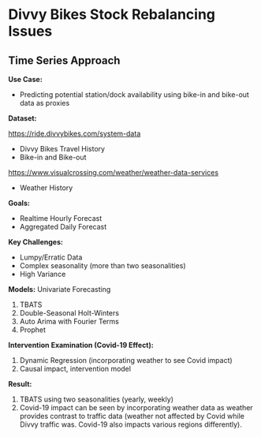 # Divvy Bikes Stock Rebalancing Issues
## Time Series Approach

**Use Case:**
- Predicting potential station/dock availability using bike-in and bike-out data as proxies

**Dataset:**

https://ride.divvybikes.com/system-data
- Divvy Bikes Travel History
- Bike-in and Bike-out

https://www.visualcrossing.com/weather/weather-data-services
- Weather History

**Goals:**
- Realtime Hourly Forecast
- Aggregated Daily Forecast

**Key Challenges:**
- Lumpy/Erratic Data
- Complex seasonality (more than two seasonalities)
- High Variance

**Models:**
Univariate Forecasting
1. TBATS
2. Double-Seasonal Holt-Winters
3. Auto Arima with Fourier Terms
4. Prophet

**Intervention Examination (Covid-19 Effect):**
1. Dynamic Regression (incorporating weather to see Covid impact)
2. Causal impact, intervention model

**Result:**
1. TBATS using two seasonalities (yearly, weekly)
2. Covid-19 impact can be seen by incorporating weather data as weather provides contrast to traffic data (weather not affected by Covid while Divvy traffic was. Covid-19 also impacts various regions differently).
